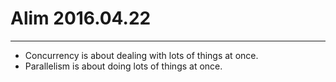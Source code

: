 # Alim 2016.04.22

---


- Concurrency is about dealing with lots of things at once.
- Parallelism is about doing lots of things at once.
